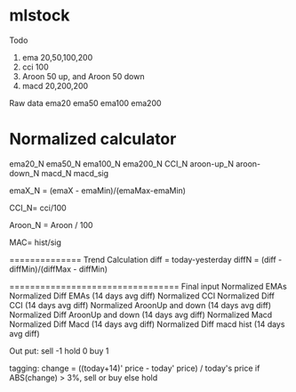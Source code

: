 # mlstock

Todo
1. ema 20,50,100,200
2. cci 100
3. Aroon 50 up, and Aroon 50 down
4. macd 20,200,200


Raw data
ema20
ema50
ema100
ema200


Normalized calculator
===============
ema20_N ema50_N ema100_N ema200_N CCI_N aroon-up_N aroon-down_N macd_N macd_sig

emaX_N = (emaX - emaMin)/(emaMax-emaMin)  

CCI_N= cci/100

Aroon_N = Aroon / 100

MAC= hist/sig

==============
Trend Calculation
diff = today-yesterday
diffN = (diff - diffMin)/(diffMax - diffMin)

=================================
Final input
Normalized EMAs
Normalized Diff EMAs (14 days avg diff)
Normalized CCI
Normalized Diff CCI (14 days avg diff)
Normalized AroonUp and down (14 days avg diff)
Normalized Diff AroonUp and down (14 days avg diff)
Normalized Macd
Normalized Diff Macd (14 days avg diff)
Normalized Diff macd hist (14 days avg diff)

Out put:
sell -1
hold 0
buy 1

tagging:
change = ((today+14)' price - today' price) / today's price
if ABS(change) > 3%, sell or buy
else hold
